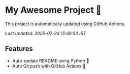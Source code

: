 # My Awesome Project 🚀

This project is automatically updated using GitHub Actions.

_Last updated: 2025-07-24 15:49:54 IST_

## Features
- Auto-update README using Python 🐍
- Auto Git push with GitHub Actions 🤖
